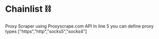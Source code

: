 # Chainlist ⛓
Proxy Scraper using Proxyscrape.com API
In line 5 you can define proxy types ["https","http","socks5","socks4"]
